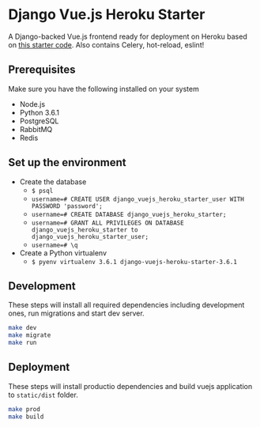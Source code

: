 # Django Vue.js Heroku Starter

A Django-backed Vue.js frontend ready for deployment on Heroku based on [this starter code](https://github.com/rokups/hello-vue-django). Also contains Celery, hot-reload, eslint!

## Prerequisites

Make sure you have the following installed on your system

* Node.js
* Python 3.6.1
* PostgreSQL
* RabbitMQ
* Redis

## Set up the environment

* Create the database
    * `$ psql`
    * `username=# CREATE USER django_vuejs_heroku_starter_user WITH PASSWORD 'password';`
    * `username=# CREATE DATABASE django_vuejs_heroku_starter;`
    * `username=# GRANT ALL PRIVILEGES ON DATABASE django_vuejs_heroku_starter to django_vuejs_heroku_starter_user;`
    * `username=# \q`
* Create a Python virtualenv
    * `$ pyenv virtualenv 3.6.1 django-vuejs-heroku-starter-3.6.1`

## Development

These steps will install all required dependencies including development ones, run migrations and start dev server.

```bash
make dev
make migrate
make run
```

## Deployment

These steps will install productio dependencies and build vuejs application to `static/dist` folder.

```bash
make prod
make build
```

